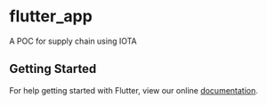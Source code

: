 # flutter_app

A POC for supply chain using IOTA

## Getting Started

For help getting started with Flutter, view our online
[documentation](https://flutter.io/).
